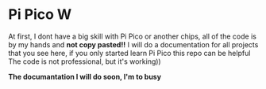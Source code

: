 # Pi Pico W
At first, I dont have a big skill with Pi Pico or another chips, all of the code is by my hands and **not copy pasted!!**
I will do a documentation for all projects that you see here, if you only started learn Pi Pico this repo can be helpful
The code is not professional, but it's working))

**The documantation I will do soon, I'm to busy**
